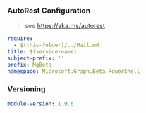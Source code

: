 ### AutoRest Configuration

> see https://aka.ms/autorest

``` yaml
require:
  - $(this-folder)/../Mail.md
title: $(service-name)
subject-prefix: ''
prefix: MgBeta
namespace: Microsoft.Graph.Beta.PowerShell
```

### Versioning

``` yaml
module-version: 1.9.6
```

